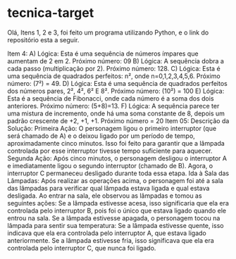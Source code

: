 # tecnica-target
Olá, 
Itens 1, 2 e 3, foi feito um programa utilizando Python, e o link do repositório esta a seguir.

Item 4:
A) Lógica: Esta é uma sequência de números ímpares que aumentam de 2 em 2. Próximo número: 09
B) Lógica: A sequência dobra a cada passo (multiplicação por 2). Próximo número: 128.
C) Lógica: Esta é uma sequência de quadrados perfeitos: n², onde n=0,1,2,3,4,5,6. Próximo número: (7²) = 49.
D) Lógica: Esta é uma sequência de quadrados perfeitos dos números pares, 2², 4², 6² E 8². Próximo número: (10²) = 100
E) Lógica: Esta é a sequência de Fibonacci, onde cada número é a soma dos dois anteriores. Próximo número: (5+8)=13.
F) Lógica: A sequência parece ter uma mistura de incremento, onde há uma soma constante de 8, depois um padrão crescente de +2, +1, +1. Próximo número = 20
Item 05:  Descrição da Solução:
Primeira Ação: O personagem ligou o primeiro interruptor (que será chamado de A) e o deixou ligado por um período de tempo, aproximadamente cinco minutos. Isso foi feito para garantir que a lâmpada controlada por esse interruptor tivesse tempo suficiente para aquecer.
Segunda Ação: Após cinco minutos, o personagem desligou o interruptor A e imediatamente ligou o segundo interruptor (chamado de B). Agora, o interruptor C permaneceu desligado durante toda essa etapa.
Ida à Sala das Lâmpadas: Após realizar as operações acima, o personagem foi até a sala das lâmpadas para verificar qual lâmpada estava ligada e qual estava desligada. Ao entrar na sala, ele observou as lâmpadas e tomou as seguintes ações:
Se a lâmpada estivesse acesa, isso significaria que ela era controlada pelo interruptor B, pois foi o único que estava ligado quando ele entrou na sala.
Se a lâmpada estivesse apagada, o personagem tocou na lâmpada para sentir sua temperatura:
Se a lâmpada estivesse quente, isso indicava que ela era controlada pelo interruptor A, que estava ligado anteriormente.
Se a lâmpada estivesse fria, isso significava que ela era controlada pelo interruptor C, que nunca foi ligado.




